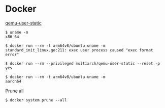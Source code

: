 # Docker

[qemu-user-static](https://github.com/multiarch/qemu-user-static)
```
$ uname -m
x86_64

$ docker run --rm -t arm64v8/ubuntu uname -m
standard_init_linux.go:211: exec user process caused "exec format error"

$ docker run --rm --privileged multiarch/qemu-user-static --reset -p yes

$ docker run --rm -t arm64v8/ubuntu uname -m
aarch64
```
Prune all
```
$ docker system prune --all
```
